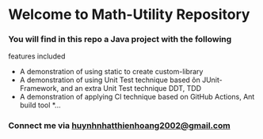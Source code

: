 # Welcome to Math-Utility Repository


### You will find in this repo a Java project with the following
features included
* A demonstration of using static to create custom-library
* A demonstration of using Unit Test technique based ôn JUnit-Framework,
and an extra Unit Test technique DDT, TDD
* A demonstration of applying CI technique based on GitHub Actions, Ant
build tool
*...

### Connect me via huynhnhatthienhoang2002@gmail.com
